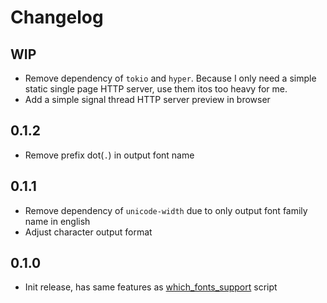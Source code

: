 # Changelog

## WIP

- Remove dependency of `tokio` and `hyper`. Because I only need a simple static single page HTTP server, use them itos too heavy for me.
- Add a simple signal thread HTTP server  preview in browser

## 0.1.2

- Remove prefix dot(`.`) in output font name

## 0.1.1

- Remove dependency of `unicode-width` due to only output font family name in english
- Adjust character output format

## 0.1.0

- Init release, has same features as [which_fonts_support][which_fonts_support-github] script

[which_fonts_support-github]: https://github.com/7sDream/which_fonts_support
